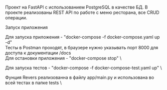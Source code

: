 Проект на FastAPI с использованием PostgreSQL в качестве БД. В проекте реализованы REST API по работе с меню ресторана, все CRUD операции.

Запуск приложения

Для запуска приложения - "docker-compose -f docker-compose.yaml up -d" \
Тесты в Postman проходят, в браузере нужно указывать порт 8000 для доступа к документации /docs \
Для остановки приложения - "docker-compose stop" \

Для запуска тестов - "docker-compose -f docker-compose-test.yaml up" \


Фунция Revers реализованна в файлу app/main.py и использована во всей тестах в папке tests \
